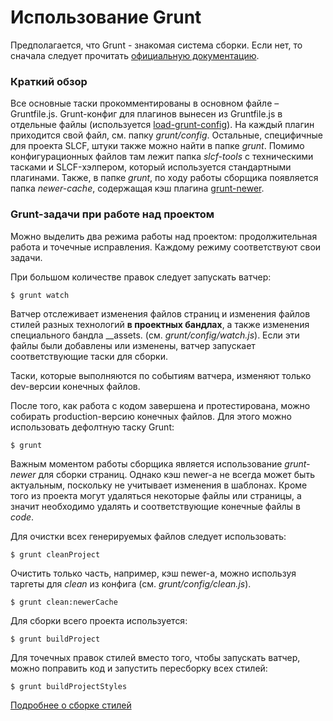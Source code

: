 Использование Grunt
=========

Предполагается, что Grunt - знакомая система сборки.
Если нет, то сначала следует прочитать [официальную документацию](http://gruntjs.com/getting-started).

### Краткий обзор

Все основные таски прокомментированы в основном файле – Gruntfile.js.
Grunt-конфиг для плагинов вынесен из Gruntfile.js в отдельные файлы
(используется [load-grunt-config](https://github.com/firstandthird/load-grunt-config)).
На каждый плагин приходится свой файл, см. папку _grunt/config_.
Остальные, специфичные для проекта SLCF, штуки также можно найти в папке _grunt_.
Помимо конфигурационных файлов там лежит папка _slcf-tools_ с техническими тасками и SLCF-хэлпером,
который используется стандартными плагинами.
Также, в папке _grunt_, по ходу работы сборщика появляется папка _newer-cache_,
содержащая кэш плагина [grunt-newer](https://github.com/tschaub/grunt-newer).

### Grunt-задачи при работе над проектом

Можно выделить два режима работы над проектом: продолжительная работа и точечные исправления.
Каждому режиму соответствуют свои задачи.

При большом количестве правок следует запускать ватчер:

```
$ grunt watch
```

Ватчер отслеживает изменения файлов страниц и изменения файлов стилей разных технологий **в проектных бандлах**,
а также изменения специального бандла __assets. (см. _grunt/config/watch.js_).
Если эти файлы были добавлены или изменены, ватчер запускает соответствующие таски для сборки.

Таски, которые выполняются по событиям ватчера, изменяют только dev-версии конечных файлов.

После того, как работа с кодом завершена и протестирована, можно собирать production-версию конечных файлов.
Для этого можно использовать дефолтную таску Grunt:

```
$ grunt
```

Важным моментом работы сборщика является использование _grunt-newer_ для сборки страниц.
Однако кэш newer-a не всегда может быть актуальным, поскольку не учитывает изменения в шаблонах.
Кроме того из проекта могут удаляться некоторые файлы или страницы,
а значит необходимо удалять и соответствующие конечные файлы в _code_.

Для очистки всех генерируемых файлов следует использовать:

```
$ grunt cleanProject
```

Очистить только часть, например, кэш newer-a,
можно используя таргеты для _clean_ из конфига (см. _grunt/config/clean.js_).

```
$ grunt clean:newerCache
```

Для сборки всего проекта используется:

```
$ grunt buildProject
```

Для точечных правок стилей вместо того, чтобы запускать ватчер,
можно поправить код и запустить пересборку всех стилей:

```
$ grunt buildProjectStyles
```

[Подробнее о сборке стилей](css.md)